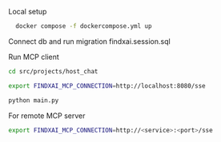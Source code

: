 Local setup

```sh
  docker compose -f dockercompose.yml up
```
Connect db and run migration findxai.session.sql

Run MCP client

```sh
cd src/projects/host_chat

export FINDXAI_MCP_CONNECTION=http://localhost:8080/sse  

python main.py

```

For remote MCP server

```sh
export FINDXAI_MCP_CONNECTION=http://<service>:<port>/sse  
```